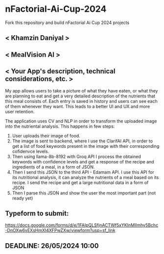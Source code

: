 # nFactorial-Ai-Cup-2024
Fork this repository and build nFactorial Ai Cup 2024 projects 

## < Khamzin Daniyal >

## < MealVision AI >

## < Your App's description, technical considerations, etc. >
My app allows users to take a picture of what they have eaten, or what they are planning to eat and get a very detailed description of the nutrients that this meal consists of. Each entry is saved in history and users can see each of them whenever they want. This leads to a better UI and UX and more user retention.

The application uses CV and NLP in order to transform the uploaded image into the nutriental analysis. This happens in few steps:
1) User uploads their image of food.
2) The image is sent to backend, where I use the ClarifAI API, in order to get a list of food keywords present in the image with their corresponding cofidenvce levels.
3) Then using llama-8b-8192 with Groq API I process the obtained keywords with confidence levels and get a response of the recipe and ingredients of a meal, in a form of JSON.
4) Then I send this JSON to the third API - Edamam API. I use this API for its nutritional analysis, it can analyze the nutrients of a meal based on its recipe. I send the recipe and get a large nutritional data in a form of JSON
5) Then I parse this JSON and show the user the most important part (not ready yet)

## Typeform to submit:
https://docs.google.com/forms/d/e/1FAIpQLSfjnACTWf5xYKInMllmhy5Bchc-DnOXw6vEXsHmXI4XFPwZXw/viewform?usp=sf_link

## DEADLINE: 26/05/2024 10:00
